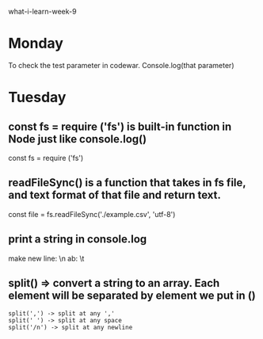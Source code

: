 
what-i-learn-week-9
# Monday
To check the test parameter in codewar. Console.log(that parameter)

# Tuesday
## const fs = require ('fs') is built-in function in Node just like console.log()
const fs = require ('fs')
## readFileSync() is a function that takes in fs file, and text format of that file and return text.
const file = fs.readFileSync('./example.csv', 'utf-8')
## print a string in console.log
 make new line: \n
 ab: \t
## split() => convert a string to an array. Each element will be separated by element we put in () 

~~~ 
split(',') -> split at any ','
split(' ') -> split at any space
split('/n') -> split at any newline
~~~
